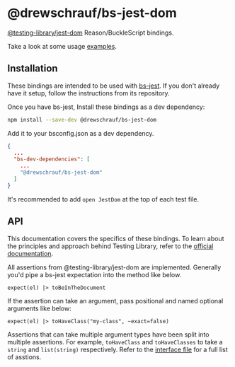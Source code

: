 # @drewschrauf/bs-jest-dom

[@testing-library/jest-dom](https://github.com/testing-library/jest-dom) Reason/BuckleScript bindings.

Take a look at some usage [examples](https://github.com/drewschrauf/bs-testing-library/tree/master/packages/bs-react-testing-library/__tests__/examples).

## Installation

These bindings are intended to be used with [bs-jest](https://github.com/glennsl/bs-jest). If you don't already have it setup, follow the instructions from its repository.

Once you have bs-jest, Install these bindings as a dev dependency:

```sh
npm install --save-dev @drewschrauf/bs-jest-dom
```

Add it to your bsconfig.json as a dev dependency.

```json
{
  ...
  "bs-dev-dependencies": [
    ...
    "@drewschrauf/bs-jest-dom"
  ]
}
```

It's recommended to add `open JestDom` at the top of each test file.

## API

This documentation covers the specifics of these bindings. To learn about the principles and approach behind Testing Library, refer to the [official documentation](https://testing-library.com/).

All assertions from @testing-library/jest-dom are implemented. Generally you'd pipe a bs-jest expectation into the method like below.

```reason
expect(el) |> toBeInTheDocument
```

If the assertion can take an argument, pass positional and named optional arguments like below:

```reason
expect(el) |> toHaveClass("my-class", ~exact=false)
```

Assertions that can take multiple argument types have been split into multiple assertions. For example, `toHaveClass` and `toHaveClasses` to take a `string` and `list(string)` respectively. Refer to the [interface file](https://github.com/drewschrauf/bs-testing-library/blob/master/packages/bs-jest-dom/src/JestDom.rei) for a full list of asstions.